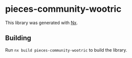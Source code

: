 # pieces-community-wootric

This library was generated with [Nx](https://nx.dev).

## Building

Run `nx build pieces-community-wootric` to build the library.
